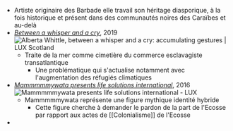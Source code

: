 - Artiste originaire des Barbade elle travail son héritage diasporique, à la fois historique et présent dans des communautés noires des Caraïbes et au-delà
- [*Between a whisper and a cry*](https://artscouncilcollection.org.uk/artwork/between-whisper-and-cry), 2019 ![Alberta Whittle, between a whisper and a cry: accumulating gestures | LUX  Scotland](https://luxscotland.org.uk/assets/images/_1200x630_crop_center-center_none/4.-between-a-whisper.jpg)
	- Traite de la mer comme cimetière du commerce esclavagiste transatlantique
		- Une problématique qui s'actualise notamment avec l'augmentation des réfugiés climatiques
- [*Mammmmmywata presents life solutions international*](https://lux.org.uk/work/mammmmmywata-presents-life-solutions-international/), 2016 ![Mammmmmywata presents life solutions international - LUX](https://lux.org.uk/wp-content/uploads/2021/07/1-mammmmmmywata-presents_orig.jpg)
	- Mammmmmywata représente une figure mythique identité hybride
		- Cette figure cherche à demander le pardon de la part de l'Ecosse par rapport aux actes de [[Colonialisme]] de l'Ecosse
-